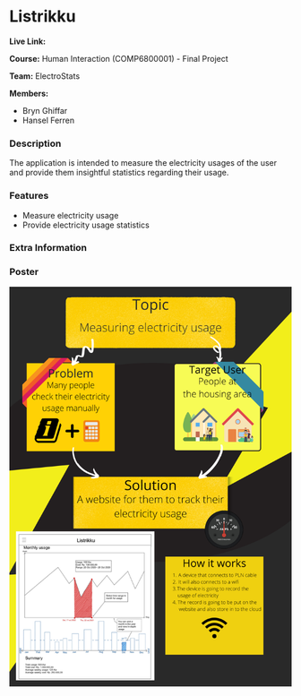 # Listrikku

**Live Link:**

**Course:** Human Interaction (COMP6800001) - Final Project

**Team:** ElectroStats

**Members:**

* Bryn Ghiffar
* Hansel Ferren

### Description

The application is intended to measure the electricity usages of the user and provide them insightful statistics regarding their usage.

### Features

* Measure electricity usage
* Provide electricity usage statistics

### Extra Information

### Poster

![](./docs/poster.png)